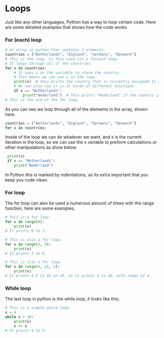 # Loops

Just like any other languages, Python has a way to loop certain code. Here are some detailed examples that shows how the code works

### For (each) loop

```python
# An array in python that contains 3 elements.
countries = ["Netherlands", "England", "Germany", "Denmark"]
# This is the loop, in this case its a foreach loop.
# It loops through all of the countries.
for x in countries:
    # It uses x as the variable to store the country.
    # This means we can use x in the loop.
    print(x)  # this prints the country that is currently assigned to x.
    # We can also use it in al kinds of different functions
    if x == "Netherlands":
        print("Nederland")  # This prints "Nederland" if the country is the netherlands.
# This is the end of the for loop.
```

As you can see we loop through all of the elements in the array, shown here.

```python
countries = ["Netherlands", "England", "Germany", "Denmark"]
for x in countries:
```

Inside of the loop we can do whatever we want, and x is the current iteration in the loop, so we can use the x variable to preform calculations or other manipulations as show below.

```python
 print(x)
 if x == "Netherlands":
 	print("Nederland")
```

In Python this is marked by indentations, so its extra important that you keep you code clean.

### For loop

The for loop can also be used a numerous amount of times with the range function, here are some examples;

```python
# This is a for loop.
for x in range(8):
    print(x)
# It prints 0 to 7.

# This is also a for loop.
for x in range(3, 9):
    print(x)
# It prints 3 to 8.

# This is also a for loop.
for x in range(4, 21, 2):
    print(x)
# It prints 4 8 12 16 an 20. So it prints 4 to 20, with steps of 4.
```

### While loop

The last loop in python is the while loop, it looks like this;

```python
# This is a simple while loop.
x = 4
while x > 10:
    print(x)
    x += x
# It prints 4 to 9.
```

